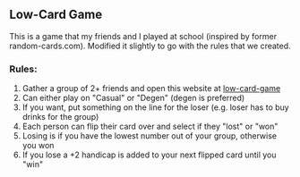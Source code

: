 ## Low-Card Game

This is a game that my friends and I played at school (inspired by former random-cards.com).
Modified it slightly to go with the rules that we created.

### Rules:

1. Gather a group of 2+ friends and open this website at [low-card-game](https://low-card-game.vercel.app/)
2. Can either play on "Casual" or "Degen" (degen is preferred)
3. If you want, put something on the line for the loser (e.g. loser has to buy drinks for the group)
4. Each person can flip their card over and select if they "lost" or "won"
5. Losing is if you have the lowest number out of your group, otherwise you won
6. If you lose a +2 handicap is added to your next flipped card until you "win"
